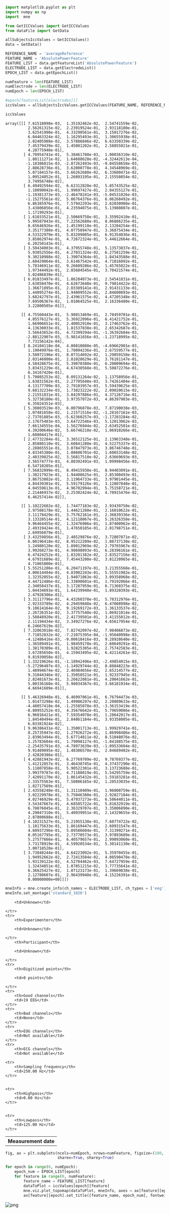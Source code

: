 ```python
import matplotlib.pyplot as plt
import numpy as np
import  mne
```


```python
from GetICCValues import GetICCValues
from dataFile import GetData
```


```python
allSubjectsIccValues = GetICCValues()
data = GetData()
```


```python
REFERENCE_NAME = 'averageReference'
FEATURE_NAME = 'AbsolutePowerFeature'
FEATURE_LIST = data.getFeatureList('AbsolutePowerFeature')
ELECTRODE_LIST = data.getElectrodeList()
EPOCH_LIST = data.getEpochList()
```


```python
numFeature = len(FEATURE_LIST)
numElectrode = len(ELECTRODE_LIST)
numEpoch = len(EPOCH_LIST)
```


```python
#epoch[featureList[electrodes]]]
iccValues = allSubjectsIccValues.getICCValues(FEATURE_NAME, REFERENCE_NAME)
```


```python
iccValues
```




    array([[[ 7.61518098e-03,  1.35192462e-02,  2.54741559e-02,
              2.56261315e-02,  2.23919524e-01,  2.93118180e-01,
              3.62541990e-01,  4.33290561e-01,  3.15017276e-02,
              6.04463324e-02,  1.16295493e-01,  1.30655938e-01,
              2.02405988e-02,  3.57886846e-02,  6.63350339e-02,
              7.45379439e-02,  1.45081202e-01,  2.58855021e-01,
              4.28775940e-01],
            [ 4.70954741e-01,  5.38461780e-03,  1.00036310e-02,
              1.88111271e-02,  1.64688628e-02, -4.32442613e-04,
             -1.18386815e-03, -2.87262493e-03, -9.04558658e-03,
              2.88628736e-01,  3.62000778e-01,  4.34548969e-01,
              5.07184157e-01,  3.66262680e-02,  6.33680471e-02,
              1.09524052e-01,  1.26893195e-01,  2.15550854e-02,
              3.74956748e-02],
            [ 6.49492594e-02,  6.62312820e-02,  5.85743525e-02,
              1.10090042e-01,  1.99697427e-01,  2.04355127e-01,
             -1.19381373e-03, -2.46478241e-03, -5.04531826e-03,
             -1.15275561e-02,  5.06764376e-01,  6.06268492e-01,
              6.86385976e-01,  7.57942293e-01,  2.62030908e-01,
              3.43806856e-01,  4.23594075e-01,  5.13980807e-01,
              1.17199293e-01],
            [ 1.61033521e-01,  2.50669758e-01,  3.35992410e-01,
              5.99587043e-01,  7.22562680e-01,  8.06886235e-01,
              8.65646926e-01,  1.45199110e-01,  2.13204254e-01,
              3.35177380e-01,  4.07758947e-01,  3.36875434e-01,
              4.53322979e-01,  5.83209805e-01,  6.91354036e-01,
              3.85862974e-01,  4.72672324e-01,  5.44612664e-01,
              6.20250143e-01],
            [ 3.50434003e-01,  4.37955748e-01,  5.13573837e-01,
              5.93052556e-01,  4.27031324e-02,  6.27581259e-02,
              9.30210988e-02,  1.39074364e-01,  1.84343588e-01,
              2.60429064e-01,  3.61467542e-01,  4.71016092e-01,
              5.78346911e-02,  9.26609286e-02,  1.45765022e-01,
              1.97344492e-01,  2.85684545e-01,  3.70421574e-01,
              5.02486839e-01],
            [ 6.01833497e-01,  1.86284073e-01,  2.54541831e-01,
              3.63858470e-01,  4.62673648e-01,  9.79814422e-02,
              1.36671895e-01,  2.03389141e-01,  2.91431133e-01,
              1.44095274e-01,  1.94809552e-01,  2.84600893e-01,
              3.68242797e-01,  2.43961575e-02,  4.47205348e-02,
              7.69506367e-02,  1.01064525e-01,  2.16336480e-01,
              3.22800505e-01]],
    
           [[ 4.75560443e-01,  5.98013469e-01,  2.78459701e-01,
              4.05576127e-01,  5.36922096e-01,  6.41421752e-01,
              1.66906651e-01,  2.40052910e-01,  3.17463762e-01,
              4.13630033e-01,  1.81537838e-01,  2.65342687e-01,
              3.56643652e-01,  4.72399294e-01, -1.36392684e-03,
             -2.88122907e-03, -5.98141656e-03, -1.23718995e-02,
              7.73156142e-04],
            [ 8.24104118e-04,  4.00810080e-05, -4.69662901e-03,
              1.19049976e-01,  1.78094236e-01,  2.67559577e-01,
              3.58072196e-01,  8.07314692e-02,  1.29859158e-01,
              2.03146000e-01,  2.81028629e-01,  3.76181147e-01,
              4.58428675e-01,  5.39070380e-01,  6.20009694e-01,
              3.83431229e-01,  4.67430568e-01,  5.50872276e-01,
              6.34167420e-01],
            [ 5.79085253e-02,  8.09131264e-02,  1.13758956e-01,
              1.63831562e-01,  2.27705648e-03,  3.74261404e-03,
              4.13177709e-03,  2.79103957e-03,  5.59439625e-03,
              9.68132234e-03,  1.73823222e-02,  2.09020615e-02,
              2.21551831e-01,  3.04297886e-01,  4.37126716e-01,
              5.32738180e-01,  3.97357072e-03,  4.86397903e-03,
              6.35024351e-03],
            [ 5.30803519e-03,  6.00796878e-03,  7.87190038e-03,
              1.07481658e-02,  1.21571516e-02, -1.28167161e-03,
             -2.73701885e-03, -5.62360257e-03, -1.17283284e-02,
              2.17675403e-03,  3.64722546e-03,  5.12013062e-03,
              7.66134555e-04,  1.56276944e-02,  2.63452501e-02,
              4.39200646e-02,  5.66746218e-02,  1.06910266e-01,
              1.60804417e-01],
            [ 2.47732284e-01,  3.36512125e-01,  2.13963348e-01,
              2.85880110e-01,  3.60841280e-01,  4.52275337e-01,
              2.28865551e-01,  3.07847973e-01,  3.86746748e-01,
              4.83345380e-01,  1.08606701e-02,  1.60653148e-02,
              2.40339025e-02,  3.56817510e-02,  2.63669693e-03,
              3.56574777e-03,  4.80392491e-03,  1.09998456e-03,
              6.54710205e-01],
            [ 7.56832099e-01,  8.49415938e-01,  8.94403091e-01,
              1.38217923e-01,  1.94408625e-01,  2.85300493e-01,
              3.86753802e-01,  3.11964733e-01,  3.97901445e-01,
              4.84439301e-01,  5.59179126e-01,  3.12807848e-01,
              4.04559613e-01,  4.96702994e-01,  5.75158721e-01,
              2.21446937e-02,  3.25302424e-02,  4.70915476e-02,
              6.46257414e-02]],
    
           [[ 1.10222602e-02,  1.74477183e-02,  2.93439750e-02,
              2.97508178e-02,  1.44621280e-01,  2.16010622e-01,
              3.11178429e-01,  3.75762161e-01,  2.36839336e-01,
              3.13320514e-01,  4.12118067e-01,  5.26326358e-01,
              9.96464455e-02,  1.32476906e-01,  1.87400962e-01,
              2.49319424e-01,  1.47650185e-01,  2.01798751e-01,
              2.69956879e-01],
            [ 3.43259856e-01,  2.48529876e-02,  3.72807871e-02,
              6.00196418e-02,  8.95212209e-02,  1.08737130e-02,
              1.24980120e-02,  1.89012969e-02,  2.79765967e-02,
              3.99268273e-01,  4.98698093e-01,  6.28396161e-01,
              6.47424252e-01,  1.83201382e-02,  2.83527156e-02,
              4.67931689e-02,  7.45443200e-02,  3.81220965e-01,
              4.71065800e-01],
            [ 5.55251286e-01,  6.20471197e-01,  3.21355568e-01,
              4.00614494e-01,  4.83902243e-01,  5.55551982e-01,
              1.32352055e-02,  1.94071063e-02,  3.09358968e-02,
              4.44712486e-02,  1.33890601e-01,  1.79192066e-01,
              2.34058437e-01,  3.17287959e-01,  6.71360375e-02,
              1.04434693e-01,  1.64239940e-01,  1.89320393e-01,
              2.47928306e-01],
            [ 3.31117796e-01,  4.43260378e-01,  5.78312976e-01,
              2.92333789e-02,  4.29459848e-02,  6.47008998e-02,
              9.10614164e-02,  9.19269172e-03,  1.36133537e-02,
              2.26726351e-02,  3.37757540e-02,  1.06921014e-01,
              1.58848920e-01,  2.41739501e-01,  3.41155012e-01,
              2.11194434e-02,  3.34927276e-02,  4.65617954e-02,
              6.24667619e-02],
            [ 7.32063018e-02,  7.82742097e-02,  7.98406873e-02,
              7.71852832e-02, -7.21075395e-04, -1.95040998e-03,
             -4.12486416e-03, -9.00618416e-03,  9.28928640e-02,
              1.36589491e-01,  1.98459178e-01,  2.60649291e-01,
              1.38170309e-01,  1.92825305e-01,  2.75742583e-01,
              3.67285650e-01,  4.15943495e-02,  6.42114261e-02,
              9.81939058e-02],
            [ 1.33219626e-01, -1.18942496e-03, -2.49854015e-03,
             -5.27296407e-03, -1.14929744e-02,  8.88848223e-03,
              1.48994674e-02,  2.46984656e-02,  2.65214577e-02,
              9.31044346e-02,  1.35058521e-01,  1.92337945e-01,
              2.82481673e-01,  3.26622081e-01,  4.20041662e-01,
              5.00336160e-01,  5.98034367e-01,  3.66181934e-01,
              4.66941609e-01]],
    
           [[ 5.46326948e-01,  6.46997061e-01,  6.76794473e-03,
              1.01473298e-02,  1.49986297e-02,  2.20089633e-02,
             -4.48057418e-04, -1.25585078e-03, -3.36153419e-03,
             -8.80955252e-03,  4.35676642e-01,  5.79659086e-01,
              6.96016421e-01,  7.59354078e-01,  1.28642017e-01,
              1.84540494e-01,  2.84861184e-01,  3.93358005e-01,
              6.03381924e-02],
            [ 9.06386431e-02,  1.35001713e-01,  1.99929741e-01,
              8.25735947e-02,  1.27926272e-01,  1.86998486e-01,
              2.83963494e-01,  5.67714811e-02,  8.51048076e-02,
              1.25783604e-01,  1.79098127e-01, -1.04188575e-03,
             -2.25435791e-03, -4.78973639e-03, -1.09533604e-02,
              9.91489095e-02,  1.48306570e-01,  2.04689402e-01,
              2.42820386e-01],
            [ 4.42881943e-02,  6.27769709e-02,  9.78769377e-02,
              1.41212857e-01,  3.46438745e-01,  4.37437290e-01,
              5.11807858e-01,  5.90522301e-01,  3.13723688e-01,
              3.99379787e-01,  4.71180819e-01,  5.54295759e-01,
              7.42091170e-02,  1.06145432e-01,  1.59183281e-01,
              2.33575563e-01,  7.50806165e-02,  1.20533035e-01,
              1.82717569e-01],
            [ 2.43558240e-01,  1.31110409e-01,  1.96000759e-01,
              3.02229978e-01,  3.75046380e-01,  2.92827184e-01,
              4.02746929e-01,  5.47937273e-01,  6.50644011e-01,
              3.54347667e-01,  4.68585722e-01,  5.81632919e-01,
              6.78076045e-01,  2.36329707e-01,  3.35006890e-01,
              4.29047310e-01,  5.40939951e-01,  2.14329655e-01,
              2.87800688e-01],
            [ 4.10231527e-01,  5.21955130e-01,  7.60774722e-02,
              1.18175633e-01,  1.86169447e-01,  2.60931547e-01,
              4.60937296e-01,  5.89586604e-01,  7.31399271e-01,
              8.05167795e-01,  2.73770573e-01,  3.97893689e-01,
              5.27577666e-01,  6.40579657e-01,  2.99093060e-01,
              3.73178919e-01,  4.59920534e-01,  5.30141130e-01,
              3.00718520e-01],
            [ 3.73848244e-01,  4.64223092e-01,  5.35970455e-01,
              1.94952662e-02,  2.72413504e-02,  4.08590478e-02,
              5.93139122e-02,  4.52704462e-03,  7.64727959e-03,
              1.32434851e-02,  1.07851215e-02,  3.77735641e-02,
              6.36625427e-02,  1.07123173e-01,  1.39669838e-01,
              2.12780607e-01,  2.96439940e-01,  4.15226391e-01,
              0.00000000e+00]]])




```python
mneInfo = mne.create_info(ch_names = ELECTRODE_LIST, ch_types = ['eeg'] * numElectrode, sfreq=250)
mneInfo.set_montage('standard_1020')
```




<table class="table table-hover table-striped table-sm table-responsive small">
    <tr>
        <th>Measurement date</th>

        <td>Unknown</td>

    </tr>
    <tr>
        <th>Experimenter</th>

        <td>Unknown</td>

    </tr>
        <th>Participant</th>

        <td>Unknown</td>

    </tr>
    <tr>
        <th>Digitized points</th>

        <td>0 points</td>

    </tr>
    <tr>
        <th>Good channels</th>
        <td>19 EEG</td>
    </tr>
    <tr>
        <th>Bad channels</th>
        <td>None</td>
    </tr>
    <tr>
        <th>EOG channels</th>
        <td>Not available</td>
    </tr>
    <tr>
        <th>ECG channels</th>
        <td>Not available</td>

    <tr>
        <th>Sampling frequency</th>
        <td>250.00 Hz</td>
    </tr>


    <tr>
        <th>Highpass</th>
        <td>0.00 Hz</td>
    </tr>


    <tr>
        <th>Lowpass</th>
        <td>125.00 Hz</td>
    </tr>


</table>




```python
fig, ax = plt.subplots(ncols=numEpoch, nrows=numFeature, figsize=(100, 100), gridspec_kw=dict(top=0.9),
                       sharex=True, sharey=True)

for epoch in range(0, numEpoch):
    epoch_num = EPOCH_LIST[epoch]
    for feature in range(0, numFeature):
        feature_name = FEATURE_LIST[feature]
        dataToPlot = iccValues[epoch][feature]
        mne.viz.plot_topomap(dataToPlot, mneInfo, axes = ax[feature][epoch], show = False)
        ax[feature][epoch].set_title([feature_name, epoch_num], fontweight='bold', fontsize=64)
```


    
![png](output_8_0.png)
    

